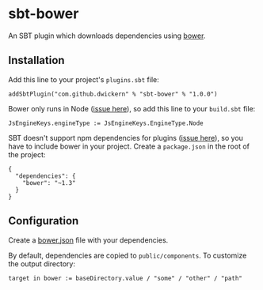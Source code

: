 # sbt-bower

An SBT plugin which downloads dependencies using [bower].

## Installation

Add this line to your project's `plugins.sbt` file:

    addSbtPlugin("com.github.dwickern" % "sbt-bower" % "1.0.0")

Bower only runs in Node ([issue here](apigee/trireme#86)), so add this line to your `build.sbt` file:

    JsEngineKeys.engineType := JsEngineKeys.EngineType.Node

SBT doesn't support npm dependencies for plugins ([issue here](sbt/sbt-js-engine#6)), so you have to include bower in your project. Create a `package.json` in the root of the project:

    {
      "dependencies": {
        "bower": "~1.3"
      }
    }

## Configuration

Create a [bower.json] file with your dependencies.

By default, dependencies are copied to `public/components`. To customize the output directory:

    target in bower := baseDirectory.value / "some" / "other" / "path"

[bower]: http://bower.io/
[bower.json]: http://bower.io/docs/creating-packages/
